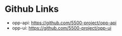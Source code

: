 # Github Links

- opp-api: https://github.com/5500-project/opp-api
- opp-ui: https://github.com/5500-project/opp-ui
